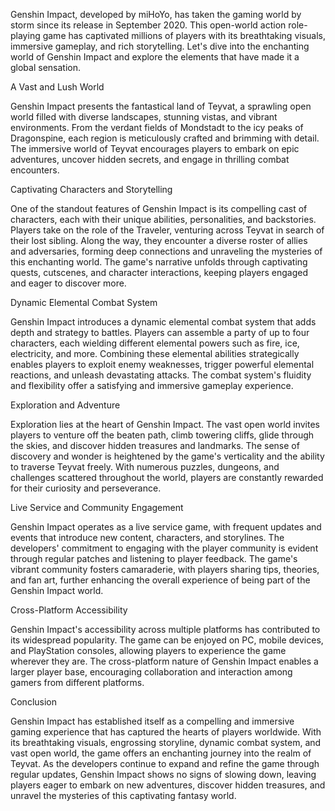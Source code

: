Genshin Impact, developed by miHoYo, has taken the gaming world by storm since its release in September 2020. This open-world action role-playing game has captivated millions of players with its breathtaking visuals, immersive gameplay, and rich storytelling. Let's dive into the enchanting world of Genshin Impact and explore the elements that have made it a global sensation.

A Vast and Lush World

Genshin Impact presents the fantastical land of Teyvat, a sprawling open world filled with diverse landscapes, stunning vistas, and vibrant environments. From the verdant fields of Mondstadt to the icy peaks of Dragonspine, each region is meticulously crafted and brimming with detail. The immersive world of Teyvat encourages players to embark on epic adventures, uncover hidden secrets, and engage in thrilling combat encounters.

Captivating Characters and Storytelling

One of the standout features of Genshin Impact is its compelling cast of characters, each with their unique abilities, personalities, and backstories. Players take on the role of the Traveler, venturing across Teyvat in search of their lost sibling. Along the way, they encounter a diverse roster of allies and adversaries, forming deep connections and unraveling the mysteries of this enchanting world. The game's narrative unfolds through captivating quests, cutscenes, and character interactions, keeping players engaged and eager to discover more.

Dynamic Elemental Combat System

Genshin Impact introduces a dynamic elemental combat system that adds depth and strategy to battles. Players can assemble a party of up to four characters, each wielding different elemental powers such as fire, ice, electricity, and more. Combining these elemental abilities strategically enables players to exploit enemy weaknesses, trigger powerful elemental reactions, and unleash devastating attacks. The combat system's fluidity and flexibility offer a satisfying and immersive gameplay experience.

Exploration and Adventure

Exploration lies at the heart of Genshin Impact. The vast open world invites players to venture off the beaten path, climb towering cliffs, glide through the skies, and discover hidden treasures and landmarks. The sense of discovery and wonder is heightened by the game's verticality and the ability to traverse Teyvat freely. With numerous puzzles, dungeons, and challenges scattered throughout the world, players are constantly rewarded for their curiosity and perseverance.

Live Service and Community Engagement

Genshin Impact operates as a live service game, with frequent updates and events that introduce new content, characters, and storylines. The developers' commitment to engaging with the player community is evident through regular patches and listening to player feedback. The game's vibrant community fosters camaraderie, with players sharing tips, theories, and fan art, further enhancing the overall experience of being part of the Genshin Impact world.

Cross-Platform Accessibility

Genshin Impact's accessibility across multiple platforms has contributed to its widespread popularity. The game can be enjoyed on PC, mobile devices, and PlayStation consoles, allowing players to experience the game wherever they are. The cross-platform nature of Genshin Impact enables a larger player base, encouraging collaboration and interaction among gamers from different platforms.

Conclusion

Genshin Impact has established itself as a compelling and immersive gaming experience that has captured the hearts of players worldwide. With its breathtaking visuals, engrossing storyline, dynamic combat system, and vast open world, the game offers an enchanting journey into the realm of Teyvat. As the developers continue to expand and refine the game through regular updates, Genshin Impact shows no signs of slowing down, leaving players eager to embark on new adventures, discover hidden treasures, and unravel the mysteries of this captivating fantasy world.
